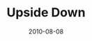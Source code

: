 ---
layout: message
category: message
series: "Kingdom Come"
title: "Upside Down"
date: 2010-08-08
audio-description: "Chuck Mingo discusses what it looks like to seek the Kingdom."
audio: "http://s3.amazonaws.com/crossroadsaudiomessages/KingdomCome05.mp3"
audio-title: "Upside Down"
audio-duration: "28&#58;21"
program-description: "Upside Down (Program)"
program: "http://www.crossroads.net/players/media/hq/08_07-08_10Program.pdf"
program-title: "Upside Down (Program)"
video-description: "Chuck Mingo discusses what it looks like to seek the Kingdom."
video-title: "Upside Down"
video: "https://s3.amazonaws.com/crossroadsvideomessages/KingdomCome05.mp4"
---